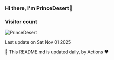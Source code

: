 

### Hi there, I'm PrinceDesert👋

### Visitor count

<p align="left"> <img src="https://komarev.com/ghpvc/?username=PrinceDesert&label=Profile%20views&color=0e75b6&style=flat-square" alt="PrinceDesert" /> </p>

Last update on Sat Nov 01 2025

🤖 This README.md is updated daily, by Actions ❤️

